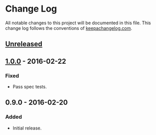 # Change Log
All notable changes to this project will be documented in this file. This change log follows the conventions of [keepachangelog.com](http://keepachangelog.com/).

## [Unreleased][unreleased]

## [1.0.0] - 2016-02-22
### Fixed
- Pass spec tests.

## 0.9.0 - 2016-02-20
### Added
- Initial release.

[unreleased]: https://github.com/serioga/clojure-sunsite-cats/compare/c5bfdf4...HEAD
[1.0.0]: https://github.com/serioga/clojure-sunsite-cats/compare/dc7a4aa...c5bfdf4

